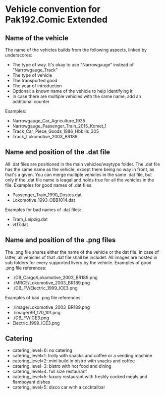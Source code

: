 # Vehicle convention for Pak192.Comic Extended

## Name of the vehicle

The name of the vehicles builds from the following aspects, linked by underscores:

- The type of way. It's okay to use "Narrowgauge" instead of "Narrowgauge_Track"
- The type of vehicle
- The transported good
- The year of introduction
- Optional: a known name of the vehicle to help identifying it
- In case there are multiple vehicles with the same name, add an additional counter

Examples:

- Narrowgauge_Car_Agriculture_1935
- Narrowgauge_Passenger_Train_2015_Komet_1
- Track_Car_Piece_Goods_1986_Hbbills_305
- Track_Lokomotive_2003_BR189

## Name and position of the .dat file

All .dat files are positioned in the main vehicles/waytype folder.
The .dat file has the same name as the vehicle, except there being no way in front, as that's a given.
You can merge multiple vehicles in the same .dat file, but only if the .dat file name is leagal and holds true for all the vehicles in the file.
Examples for good names of .dat files:

- Passenger_Train_1990_Dostos.dat
- Lokomotive_1993_OBB1014.dat

Examples for bad names of .dat files:

- Tram_Leipzig.dat
- vt17.dat

## Name and position of the .png files

The .png file shares either the name of the vehicle or the dat file.
In case of latter, all vehicles of that .dat file shall be includet.
All images are hosted in sub folders for every supported livery by the vehicle.
Examples of good .png file references:

- ./DB_Cargo/Lokomotive_2003_BR189.png
- ./MRCE/Lokomotive_2003_BR189.png
- ./DB_FV/Electric_1999_ICE3.png

Examples of bad .png file references:

- ./image/Lokomotive_2003_BR189.png
- ./image/BR_120_101.png
- ./DB_FV/ICE3.png
- Electric_1999_ICE3.png

## Catering

- catering_level=0: no catering
- catering_level=1: trolly with snacks and coffee or a vending machine
- catering_level=2: mini build in bistro with snacks and coffee 
- catering_level=3: bistro with hot food and dining
- catering_level=4: full size restaurant
- catering_level=5: luxury restaurant with freshly cooked meals and flamboyant dishes
- catering_level=5: disco car with a cocktailbar